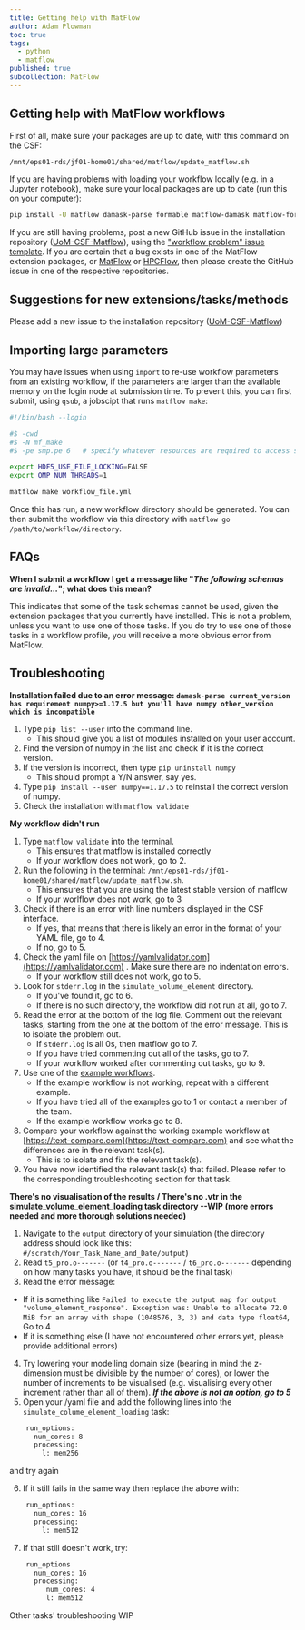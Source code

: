 ```yaml
---
title: Getting help with MatFlow
author: Adam Plowman
toc: true
tags:
  - python
  - matflow
published: true
subcollection: MatFlow
---
```


## Getting help with MatFlow workflows

First of all, make sure your packages are up to date, with this command on the CSF:

```bash
/mnt/eps01-rds/jf01-home01/shared/matflow/update_matflow.sh
```

If you are having problems with loading your workflow locally (e.g. in a Jupyter notebook), make sure your local packages are up to date (run this on your computer):

```bash
pip install -U matflow damask-parse formable matflow-damask matflow-formable matflow-defdap matflow-mtex matflow-neper matflow-demo-extension
```

If you are still having problems, post a new GitHub issue in the installation repository ([UoM-CSF-Matflow](https://github.com/LightForm-group/UoM-CSF-matflow)), using the ["workflow problem" issue template](https://github.com/LightForm-group/UoM-CSF-matflow/issues/new/choose). If you are certain that a bug exists in one of the MatFlow extension packages, or [MatFlow](https://github.com/LightForm-group/matflow) or [HPCFlow](https://github.com/LightForm-group/hpcflow), then please create the GitHub issue in one of the respective repositories.

## Suggestions for new extensions/tasks/methods

Please add a new issue to the installation repository ([UoM-CSF-Matflow](https://github.com/LightForm-group/UoM-CSF-matflow))

## Importing large parameters

You may have issues when using `import` to re-use workflow parameters from an existing workflow, if the parameters are larger than the available memory on the login node at submission time. To prevent this, you can first submit, using `qsub`, a jobscipt that runs `matflow make`:

```sh
#!/bin/bash --login

#$ -cwd
#$ -N mf_make
#$ -pe smp.pe 6   # specify whatever resources are required to access sufficient memory

export HDF5_USE_FILE_LOCKING=FALSE
export OMP_NUM_THREADS=1

matflow make workflow_file.yml

```

Once this has run, a new workflow directory should be generated. You can then submit the workflow via this directory with `matflow go /path/to/workflow/directory`.

## FAQs
**When I submit a workflow I get a message like "*The following schemas are invalid...*"; what does this mean?**

This indicates that some of the task schemas cannot be used, given the extension packages that you currently have installed. This is not a problem, unless you want to use one of those tasks. If you do try to use one of those tasks in a workflow profile, you will receive a more obvious error from MatFlow.

## Troubleshooting
**Installation failed due to an error message: `damask-parse current_version has requirement numpy>=1.17.5 but you'll have numpy other_version which is incompatible`**

1. Type `pip list --user` into the command line.
   - This should give you a list of modules installed on your user account.
2. Find the version of numpy in the list and check if it is the correct version.
3. If the version is incorrect, then type `pip uninstall numpy`
   - This should prompt a Y/N answer, say yes.
4. Type `pip install --user numpy==1.17.5` to reinstall the correct version of numpy.
5. Check the installation with `matflow validate`

**My workflow didn't run**

1. Type `matflow validate` into the terminal.
   - This ensures that matflow is installed correctly
   -  If your workflow does not work, go to 2.
2. Run the following in the terminal: `/mnt/eps01-rds/jf01-home01/shared/matflow/update_matflow.sh`. 
   - This ensures that you are using the latest stable version of matflow
   - If your worlflow does not work, go to 3
3. Check if there is an error with line numbers displayed in the CSF interface. 
   - If yes, that means that there is likely an error in the format of your YAML file, go to 4. 
   - If no, go to 5.
4. Check the yaml file on [https://yamlvalidator.com](https://yamlvalidator.com) . Make sure there are no indentation errors.
   - If your workflow still does not work, go to 5.
5. Look for `stderr.log` in the `simulate_volume_element` directory. 
   - If you've found it, go to 6. 
   - If there is no such directory, the workflow did not run at all, go to 7.
6. Read the error at the bottom of the log file. Comment out the relevant tasks, starting from the one at the bottom of the error message. This is to isolate the problem out.
   - If `stderr.log` is all 0s, then matflow go to 7.
   - If you have tried commenting out all of the tasks, go to 7.
   - If your workflow worked after commenting out tasks, go to 9.
7. Use one of the [example workflows](https://github.com/LightForm-group/UoM-CSF-matflow/tree/master/workflows).
   - If the example workflow is not working, repeat with a different example. 
   - If you have tried all of the examples go to 1 or contact a member of the team.
   - If the example workflow works go to 8.
8. Compare your workflow against the working example workflow at [https://text-compare.com](https://text-compare.com) and see what the differences are in the relevant task(s).
   - This is to isolate and fix the relevant task(s).
9. You have now identified the relevant task(s) that failed. Please refer to the corresponding troubleshooting section for that task.

**There's no visualisation of the results / There's no .vtr in the simulate_volume_element_loading task directory --WIP (more errors needed and more thorough solutions needed)**

1. Navigate to the `output` directory of your simulation (the directory address should look like this: `#/scratch/Your_Task_Name_and_Date/output`)
2. Read `t5_pro.o-------` (or `t4_pro.o-------` / `t6_pro.o-------` depending on how many tasks you have, it should be the final task)
3. Read the error message: 
  - If it is something like `Failed to execute the output map for output "volume_element_response". Exception was: Unable to allocate 72.0 MiB for an array with shape (1048576, 3, 3) and data type float64`, Go to 4
  - If it is something else (I have not encountered other errors yet, please provide additional errors)
4. Try lowering your modelling domain size (bearing in mind the z-dimension must be divisible by the number of cores), or lower the number of increments to be visualised (e.g. visualising every other increment rather than all of them). ***If the above is not an option, go to 5***
5. Open your /yaml file and add the following lines into the `simulate_colume_element_loading` task: 
```sh
    run_options:
      num_cores: 8
      processing:
        l: mem256
```
and try again

6. If it still fails in the same way then replace the above with:
```sh
    run_options:
      num_cores: 16
      processing:
        l: mem512
```

7. If that still doesn't work, try:
```sh
    run_options
      num_cores: 16
      processing:
         num_cores: 4
         l: mem512
```
Other tasks' troubleshooting WIP
